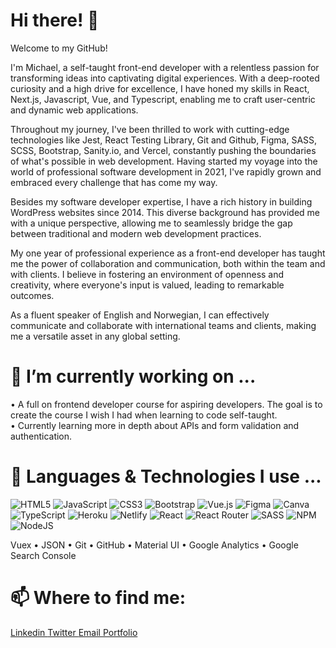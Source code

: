 # Hi there! 👋
Welcome to my GitHub!

I'm Michael, a self-taught front-end developer with a relentless passion for transforming ideas into captivating digital experiences. With a deep-rooted curiosity and a high drive for excellence, I have honed my skills in React, Next.js, Javascript, Vue, and Typescript, enabling me to craft user-centric and dynamic web applications.

Throughout my journey, I've been thrilled to work with cutting-edge technologies like Jest, React Testing Library, Git and Github, Figma, SASS, SCSS, Bootstrap, Sanity.io, and Vercel, constantly pushing the boundaries of what's possible in web development. Having started my voyage into the world of professional software development in 2021, I've rapidly grown and embraced every challenge that has come my way.

Besides my software developer expertise, I have a rich history in building WordPress websites since 2014. This diverse background has provided me with a unique perspective, allowing me to seamlessly bridge the gap between traditional and modern web development practices.

My one year of professional experience as a front-end developer has taught me the power of collaboration and communication, both within the team and with clients. I believe in fostering an environment of openness and creativity, where everyone's input is valued, leading to remarkable outcomes.

As a fluent speaker of English and Norwegian, I can effectively communicate and collaborate with international teams and clients, making me a versatile asset in any global setting.

# 🔭 I’m currently working on ...
• A full on frontend developer course for aspiring developers. The goal is to create the course I wish I had when learning to code self-taught. </br>
• Currently learning more in depth about APIs and form validation and authentication.

# 🤔 Languages & Technologies I use ...
![HTML5](https://img.shields.io/badge/html5-%23E34F26.svg?style=for-the-badge&logo=html5&logoColor=white) ![JavaScript](https://img.shields.io/badge/javascript-%23323330.svg?style=for-the-badge&logo=javascript&logoColor=%23F7DF1E) ![CSS3](https://img.shields.io/badge/css3-%231572B6.svg?style=for-the-badge&logo=css3&logoColor=white) ![Bootstrap](https://img.shields.io/badge/bootstrap-%23563D7C.svg?style=for-the-badge&logo=bootstrap&logoColor=white) ![Vue.js](https://img.shields.io/badge/vuejs-%2335495e.svg?style=for-the-badge&logo=vuedotjs&logoColor=%234FC08D) 	![Figma](https://img.shields.io/badge/figma-%23F24E1E.svg?style=for-the-badge&logo=figma&logoColor=white) ![Canva](https://img.shields.io/badge/Canva-%2300C4CC.svg?style=for-the-badge&logo=Canva&logoColor=white) ![TypeScript](https://img.shields.io/badge/typescript-%23007ACC.svg?style=for-the-badge&logo=typescript&logoColor=white) ![Heroku](https://img.shields.io/badge/heroku-%23430098.svg?style=for-the-badge&logo=heroku&logoColor=white) ![Netlify](https://img.shields.io/badge/netlify-%23000000.svg?style=for-the-badge&logo=netlify&logoColor=#00C7B7) ![React](https://img.shields.io/badge/react-%2320232a.svg?style=for-the-badge&logo=react&logoColor=%2361DAFB) ![React Router](https://img.shields.io/badge/React_Router-CA4245?style=for-the-badge&logo=react-router&logoColor=white) ![SASS](https://img.shields.io/badge/SASS-hotpink.svg?style=for-the-badge&logo=SASS&logoColor=white) ![NPM](https://img.shields.io/badge/NPM-%23000000.svg?style=for-the-badge&logo=npm&logoColor=white) ![NodeJS](https://img.shields.io/badge/node.js-6DA55F?style=for-the-badge&logo=node.js&logoColor=white)

Vuex • JSON • Git • GitHub • Material UI • Google Analytics • Google Search Console

# 📫 Where to find me:
<a href="https://www.linkedin.com/in/michaelsiddiqi/"> Linkedin </a> <a href="https://twitter.com/DevrMichael"> Twitter </a> <a href="mailto:siddiqimichael@gmail.com"> Email </a> <a href="https://michaelsiddiqi.com/"> Portfolio </a> <br>
